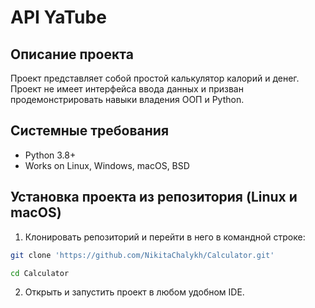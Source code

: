 API YaTube 
=====

Описание проекта
----------
Проект представляет собой простой калькулятор калорий и денег. Проект не имеет интерфейса ввода данных и призван продемонстрировать навыки владения ООП и Python.

Системные требования
----------
* Python 3.8+
* Works on Linux, Windows, macOS, BSD

Установка проекта из репозитория (Linux и macOS)
----------
1. Клонировать репозиторий и перейти в него в командной строке:
```bash
git clone 'https://github.com/NikitaChalykh/Calculator.git'

cd Calculator
```
2.  Открыть и запустить проект в любом удобном IDE.
